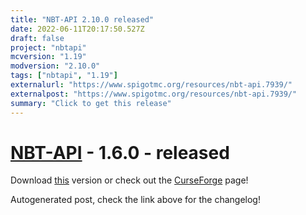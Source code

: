 ```yaml
---
title: "NBT-API 2.10.0 released"
date: 2022-06-11T20:17:50.527Z
draft: false
project: "nbtapi"
mcversion: "1.19"
modversion: "2.10.0"
tags: ["nbtapi", "1.19"]
externalurl: "https://www.spigotmc.org/resources/nbt-api.7939/"
externalpost: "https://www.spigotmc.org/resources/nbt-api.7939/"
summary: "Click to get this release"
---
```

# [NBT-API](/project/nbtapi) - 1.6.0 - released
Download [this](https://www.spigotmc.org/resources/nbt-api.7939/) version or check out the [CurseForge](https://www.curseforge.com/minecraft/bukkit-plugins/nbt-api/files/3827927) page!

Autogenerated post, check the link above for the changelog!
